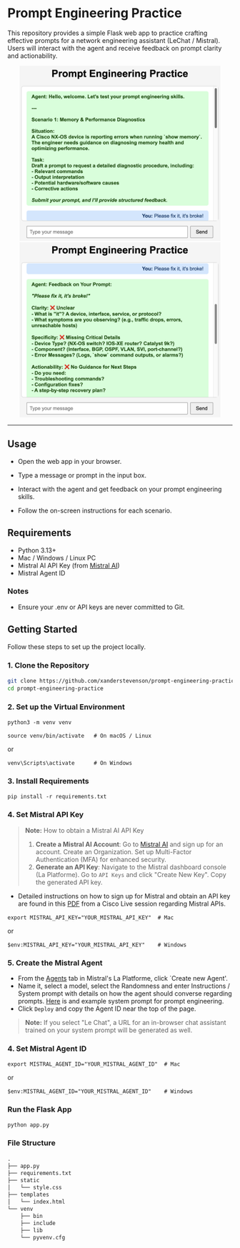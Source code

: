 # Prompt Engineering Practice

This repository provides a simple Flask web app to practice crafting effective prompts for a network engineering assistant (LeChat / Mistral). Users will interact with the agent and receive feedback on prompt clarity and actionability.


<p align="center">
  <img src="https://github.com/xanderstevenson/prompt-engineering-practice/blob/main/media/prompt-practice-1.png" width="450px">
  <img src="https://github.com/xanderstevenson/prompt-engineering-practice/blob/main/media/prompt-practice-2.png" width="450px">
</p>


---



## Usage

- Open the web app in your browser.

- Type a message or prompt in the input box.

- Interact with the agent and get feedback on your prompt engineering skills.

- Follow the on-screen instructions for each scenario.


## Requirements

- Python 3.13+
- Mac / Windows / Linux PC
- Mistral AI API Key (from [Mistral AI](https://mistral.ai/))
- Mistral Agent ID



### Notes

- Ensure your .env or API keys are never committed to Git.

  

## Getting Started

Follow these steps to set up the project locally.


### 1. Clone the Repository
```bash
git clone https://github.com/xanderstevenson/prompt-engineering-practice.git
cd prompt-engineering-practice
```

### 2. Set up the Virtual Environment

```
python3 -m venv venv
```
```
source venv/bin/activate   # On macOS / Linux
```
or
```
venv\Scripts\activate      # On Windows
```

### 3. Install Requirements
```
pip install -r requirements.txt
```

### 4. Set Mistral API Key

> **Note:** How to obtain a Mistral AI API Key
> 1.  **Create a Mistral AI Account**: Go to [Mistral AI](https://mistral.ai/) and sign up for an account. Create an Organization. Set up Multi-Factor Authentication (MFA) for enhanced security.
> 2.  **Generate an API Key**: Navigate to the Mistral dashboard console (La Platforme). Go to `API Keys` and click "Create New Key". Copy the generated API key.

- Detailed instructions on how to sign up for Mistral and obtain an API key are found in this [PDF](https://www.ciscolive.com/c/dam/r/ciscolive/global-event/docs/2025/pdf/CISCOU-1060.pdf) from a Cisco Live session regarding Mistral APIs.

```
export MISTRAL_API_KEY="YOUR_MISTRAL_API_KEY"  # Mac
```
or
```
$env:MISTRAL_API_KEY="YOUR_MISTRAL_API_KEY"    # Windows
```

### 5. Create the Mistral Agent

- From the [Agents](https://console.mistral.ai/build/agents) tab in Mistral's La Platforme, click `Create new Agent'.
- Name it, select a model, select the Randomness and enter Instructions / System prompt with details on how the agent should converse regarding prompts. [Here](https://github.com/xanderstevenson/prompt-engineering-practice/blob/main/media/example-system-prompt.txt) is and example system prompt for prompt engineering.
- Click `Deploy` and copy the Agent ID near the top of the page.

> **Note:** If you select "Le Chat", a URL for an in-browser chat assistant trained on your system prompt will be generated as well.


### 4. Set Mistral Agent ID

```
export MISTRAL_AGENT_ID="YOUR_MISTRAL_AGENT_ID"  # Mac
```
or
```
$env:MISTRAL_AGENT_ID="YOUR_MISTRAL_AGENT_ID"    # Windows
```


### Run the Flask App

```
python app.py
```

 
### File Structure

```
.
├── app.py
├── requirements.txt
├── static
│   └── style.css
├── templates
│   └── index.html
└── venv
    ├── bin
    ├── include
    ├── lib
    └── pyvenv.cfg
```
 
